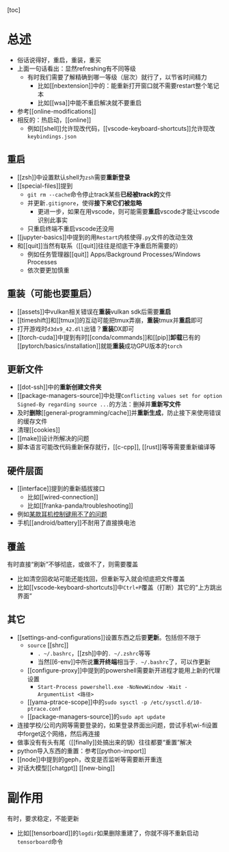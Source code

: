 [toc]
# 总述
- 俗话说得好，重启，重装，重买
- 上面一句话看出：显然refreshing有不同等级
  - 有时我们需要了解精确到哪一等级（层次）就行了，以节省时间精力
    - 比如[[nbextension]]中的：能重新打开窗口就不需要restart整个笔记本
    - 比如[[wsa]]中能不重启解决就不要重启
- 参考[[online-modifications]]
- 相反的：热启动，[[online]]
  - 例如[[shell]]允许现改代码，[[vscode-keyboard-shortcuts]]允许现改`keybindings.json`
## 重启
- [[zsh]]中设置默认shell为`zsh`需要**重新登录**
- [[special-files]]提到
  - `git rm --cache`命令停止track某些**已经被track的**文件
  - 并更新`.gitignore`，使得**接下来它们被忽略**
    - 更进一步，如果在用vscode，则可能需要**重启**vscode才能让vscode识别此事实
  - 只重启终端不重启vscode还没用
- [[jupyter-basics]]中提到的用`Restart`内核使得`.py`文件的改动生效
- 和[[quit]]当然有联系（[[quit]]往往是彻底干净重启所需要的）
  - 例如任务管理器[[quit]] Apps/Background Processes/Windows Processes
  - 依次要更加慎重
## 重装（可能也要重启）
- [[assets]]中vulkan相关错误在**重装**vulkan sdk后需要**重启**
- [[timeshift]]和[[tmux]]的互动可能把tmux弄崩，**重装**tmux并**重启**即可
- 打开游戏时`d3dx9_42.dll`出错？**重装**DX即可
- [[torch-cuda]]中提到有时[[conda/commands]]和[[pip]]**卸载**已有的[[pytorch/basics/installation]]就能**重装**成功GPU版本的`torch`
## 更新文件
- [[dot-ssh]]中的**重新创建文件夹**
- [[package-managers-source]]中处理`Conflicting values set for option Signed-By regarding source ...`的方法：删掉并**重新写文件**
- 及时**删除**[[general-programming/cache]]并**重新生成**，防止接下来使用错误的缓存文件
- 清理[[cookies]]
- [[make]]设计所解决的问题
- 脚本语言可能改代码重新保存就行，[[c-cpp]], [[rust]]等等需要重新编译等
## 硬件层面
- [[interface]]提到的重新插拔接口
  - 比如[[wired-connection]]
  - 比如[[franka-panda/troubleshooting]]
- 例如[某款耳机控制键用不了的问题](https://helpguide.sony.net/mdr/wi1000x/v1/zh-cn/contents/TP0001514117.html)
- 手机[[android/battery]]不耐用了直接换电池
## 覆盖
有时直接“刷新”不够彻底，或做不了，则需要覆盖
- 比如清空回收站可能还能找回，但重新写入就会彻底把文件覆盖
- 比如[[vscode-keyboard-shortcuts]]中`Ctrl+P`覆盖（打断）其它的“上方跳出界面”
## 其它
- [[settings-and-configurations]]设置东西之后要**更新**。包括但不限于
  - `source` [[shrc]]
    - `. ~/.bashrc`，[[zsh]]中的`. ~/.zshrc`等等
    - 当然[[6-env]]中所说**重开终端**相当于`. ~/.bashrc`了，可以作更新
  - [[configure-proxy]]中提到的powershell需要新开进程才能用上新的代理设置
    - `Start-Process powershell.exe -NoNewWindow -Wait -ArgumentList <路径>`
  - [[yama-ptrace-scope]]中的`sudo sysctl -p /etc/sysctl.d/10-ptrace.conf`
  - [[package-managers-source]]的`sudo apt update`
- 连接学校/公司内网等需要登录的，如果登录界面出问题，尝试手机wi-fi设置中forget这个网络，然后再连接
- 做事没有有头有尾（[[finally]]处搞出来的锅）往往都要“重置”解决
- python导入东西的重置：参考[[python-import]]
- [[node]]中提到的geph，改变是否监听等需要断开重连
- 对话大模型[[chatgpt]] [[new-bing]]
# 副作用
有时，要求稳定，不能更新
- 比如[[tensorboard]]的`logdir`如果删除重建了，你就不得不重新启动`tensorboard`命令